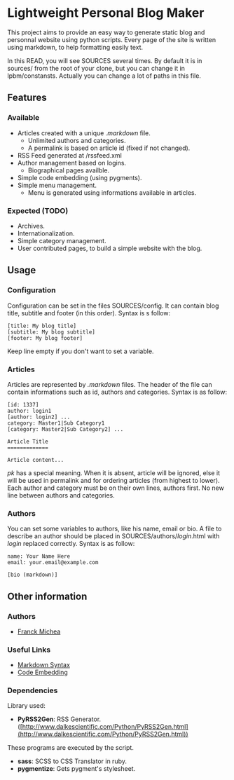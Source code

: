 Lightweight Personal Blog Maker
===============================

This project aims to provide an easy way to generate static blog and personnal
website using python scripts. Every page of the site is written using markdown,
to help formatting easily text.

In this READ, you will see SOURCES several times. By default it is in sources/
from the root of your clone, but you can change it in lpbm/constansts. Actually
you can change a lot of paths in this file.

Features
--------

### Available

* Articles created with a unique *.markdown* file.
  * Unlimited authors and categories.
  * A permalink is based on article id (fixed if not changed).
* RSS Feed generated at /rssfeed.xml
* Author management based on logins.
  * Biographical pages availble.
* Simple code embedding (using pygments).
* Simple menu management.
  * Menu is generated using informations available in articles.

### Expected (TODO)

* Archives.
* Internationalization.
* Simple category management.
* User contributed pages, to build a simple website with the blog.

Usage
-----

### Configuration

Configuration can be set in the files SOURCES/config. It can contain blog
title, subtitle and footer (in this order). Syntax is s follow:

    [title: My blog title]
    [subtitle: My blog subtitle]
    [footer: My blog footer]

Keep line empty if you don't want to set a variable.

### Articles

Articles are represented by *.markdown* files. The header of the file can
contain informations such as id, authors and categories. Syntax is as follow:

    [id: 1337]
    author: login1
    [author: login2] ...
    category: Master1|Sub Category1
    [category: Master2|Sub Category2] ...

    Article Title
    =============

    Article content...

*pk* has a special meaning. When it is absent, article will be ignored, else it
will be used in permalink and for ordering articles (from highest to lower).
Each author and category must be on their own lines, authors first. No new line
between authors and categories.

### Authors

You can set some variables to authors, like his name, email or bio. A file to
describe an author should be placed in SOURCES/authors/*login*.html with
*login* replaced correctly. Syntax is as follow:

    name: Your Name Here
    email: your.email@example.com

    [bio (markdown)]

Other information
-----------------

### Authors

* [Franck Michea](http://blog.kushou.eu)

### Useful Links

* [Markdown Syntax](http://daringfireball.net/projects/markdown/syntax)
* [Code Embedding](http://packages.python.org/Markdown/extensions/code_hilite.html)

### Dependencies

Library used:

* **PyRSS2Gen**: RSS Generator. ([http://www.dalkescientific.com/Python/PyRSS2Gen.html](http://www.dalkescientific.com/Python/PyRSS2Gen.html))

These programs are executed by the script.

* **sass**: SCSS to CSS Translator in ruby.
* **pygmentize**: Gets pygment's stylesheet.
